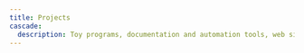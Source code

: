 ```yaml
---
title: Projects
cascade:
  description: Toy programs, documentation and automation tools, web sites, etc... A bit of my work and favorite hobby.
---
```


